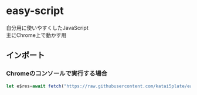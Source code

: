 # easy-script
自分用に使いやすくしたJavaScript<br>
主にChrome上で動かす用

## インポート
### Chromeのコンソールで実行する場合
```js
let e$res=await fetch("https://raw.githubusercontent.com/katai5plate/easy-script/master/es.js"),e$scr=await e$res.text(),e$clip={};eval("e$clip="+e$scr);const es=e$clip;
```